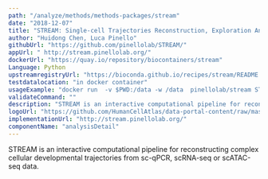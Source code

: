 ```yaml
---
path: "/analyze/methods/methods-packages/stream"
date: "2018-12-07"
title: "STREAM: Single-cell Trajectories Reconstruction, Exploration And Mapping of single-cell data"
author: "Huidong Chen, Luca Pinello"
githubUrl: "https://github.com/pinellolab/STREAM/"
appUrl: " http://stream.pinellolab.org/"
dockerUrl: "https://quay.io/repository/biocontainers/stream"
Language: Python
upstreamregistryUrl: "https://bioconda.github.io/recipes/stream/README.html"
testdatalocation: "in docker container"
usageExample: "docker run  -v $PWD:/data -w /data  pinellolab/stream STREAM -m data_Guo.tsv.gz -l cell_label.tsv.gz -c cell_label_color.tsv.gz -s all"
validateCommand: ""
description: "STREAM is an interactive computational pipeline for reconstructing complex cellular developmental trajectories from sc-qPCR, scRNA-seq or scATAC-seq data."
logoUrl: "https://github.com/HumanCellAtlas/data-portal-content/raw/master/content/analyze/_images/methods/stream_logo.png"
implementationUrl: "http://stream.pinellolab.org/"
componentName: "analysisDetail"
---
```


STREAM is an interactive computational pipeline for reconstructing complex cellular developmental trajectories from sc-qPCR, scRNA-seq or scATAC-seq data.
